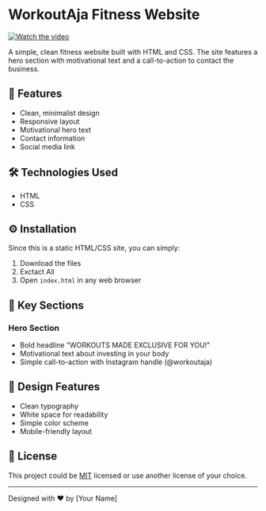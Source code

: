# WorkoutAja Fitness Website

[![Watch the video](https://img.youtube.com/vi/Fc_Hc1y2gcY/maxresdefault.jpg)](https://www.youtube.com/watch?v=Fc_Hc1y2gcY)

A simple, clean fitness website built with HTML and CSS. The site features a hero section with motivational text and a call-to-action to contact the business.

## 🚀 Features

- Clean, minimalist design
- Responsive layout
- Motivational hero text
- Contact information
- Social media link

## 🛠️ Technologies Used

- HTML
- CSS

## ⚙️ Installation

Since this is a static HTML/CSS site, you can simply:

1. Download the files
2. Exctact All
3. Open `index.html` in any web browser

## 📱 Key Sections

### Hero Section

- Bold headline "WORKOUTS MADE EXCLUSIVE FOR YOU!"
- Motivational text about investing in your body
- Simple call-to-action with Instagram handle (@workoutaja)

## 🎨 Design Features

- Clean typography
- White space for readability
- Simple color scheme
- Mobile-friendly layout

## 📝 License

This project could be [MIT](LICENSE) licensed or use another license of your choice.

---

Designed with ❤️ by [Your Name]